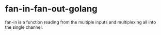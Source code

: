 # fan-in-fan-out-golang
fan-in is a function reading from the multiple inputs and multiplexing all into the single channel.
